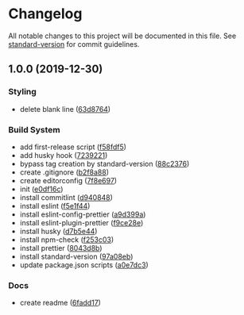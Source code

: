 # Changelog

All notable changes to this project will be documented in this file. See [standard-version](https://github.com/conventional-changelog/standard-version) for commit guidelines.

## 1.0.0 (2019-12-30)


### Styling

* delete blank line ([63d8764](https://github.com/camillinif/nodejs-project-boilerplate/commit/63d87641199d284fdb1abd7e1026b570434d0a89))


### Build System

* add first-release script ([f58fdf5](https://github.com/camillinif/nodejs-project-boilerplate/commit/f58fdf5867f1e801455743f7719125c64e306d93))
* add husky hook ([7239221](https://github.com/camillinif/nodejs-project-boilerplate/commit/7239221f09bf5376a9f2ce807c846e1d45ccc8d1))
* bypass tag creation by standard-version ([88c2376](https://github.com/camillinif/nodejs-project-boilerplate/commit/88c23764ca54bfec400405f81cb3dffac66e29aa))
* create .gitignore ([b2f8a88](https://github.com/camillinif/nodejs-project-boilerplate/commit/b2f8a883c33c86635b49c9550e245abe95719e90))
* create editorconfig ([7f8e697](https://github.com/camillinif/nodejs-project-boilerplate/commit/7f8e697a789ccde229f2969da3014ae95b4eb8b0))
* init ([e0df16c](https://github.com/camillinif/nodejs-project-boilerplate/commit/e0df16c08e6e5d9964885ab8b12f43692b19bcf5))
* install commitlint ([d940848](https://github.com/camillinif/nodejs-project-boilerplate/commit/d9408485bb34c1bf6644cc0b8796b34d7b3b4ab2))
* install eslint ([f5e1f44](https://github.com/camillinif/nodejs-project-boilerplate/commit/f5e1f44c405f37dd3d8d44ebcb6ce53264aed4e3))
* install eslint-config-prettier ([a9d399a](https://github.com/camillinif/nodejs-project-boilerplate/commit/a9d399a83f68b0f8902f2a1140f7668259b7726f))
* install eslint-plugin-prettier ([f9ce28e](https://github.com/camillinif/nodejs-project-boilerplate/commit/f9ce28eb5fe476ca6b382dc0978fdaef19928aa6))
* install husky ([d7b5e44](https://github.com/camillinif/nodejs-project-boilerplate/commit/d7b5e44019a2b526cc45203782f920898236f4c5))
* install npm-check ([f253c03](https://github.com/camillinif/nodejs-project-boilerplate/commit/f253c038edc49dccf8c36230a280d6a76a06c480))
* install prettier ([8043d8b](https://github.com/camillinif/nodejs-project-boilerplate/commit/8043d8b3eb0c014d754b91c92947db680960711b))
* install standard-version ([97a08eb](https://github.com/camillinif/nodejs-project-boilerplate/commit/97a08ebd3c6336e0f61b9bd412b2aad87e91a52e))
* update package.json scripts ([a0e7dc3](https://github.com/camillinif/nodejs-project-boilerplate/commit/a0e7dc3462ae9e059ab989b87bcf769873ab137d))


### Docs

* create readme ([6fadd17](https://github.com/camillinif/nodejs-project-boilerplate/commit/6fadd17a56ecf5147dd695af1673df33e8c86363))
